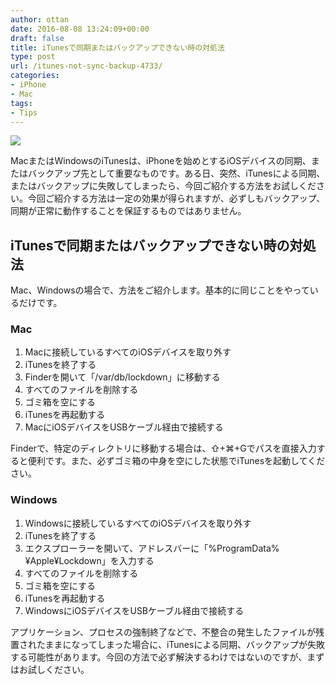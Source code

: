 ```yaml
---
author: ottan
date: 2016-08-08 13:24:09+00:00
draft: false
title: iTunesで同期またはバックアップできない時の対処法
type: post
url: /itunes-not-sync-backup-4733/
categories:
- iPhone
- Mac
tags:
- Tips
---
```


![](/uploads/2016/08/160808-57a8828d3d743.jpg)






MacまたはWindowsのiTunesは、iPhoneを始めとするiOSデバイスの同期、またはバックアップ先として重要なものです。ある日、突然、iTunesによる同期、またはバックアップに失敗してしまったら、今回ご紹介する方法をお試しください。今回ご紹介する方法は一定の効果が得られますが、必ずしもバックアップ、同期が正常に動作することを保証するものではありません。





## iTunesで同期またはバックアップできない時の対処法





Mac、Windowsの場合で、方法をご紹介します。基本的に同じことをやっているだけです。





### Mac






  1. Macに接続しているすべてのiOSデバイスを取り外す
  2. iTunesを終了する
  3. Finderを開いて「/var/db/lockdown」に移動する
  4. すべてのファイルを削除する
  5. ゴミ箱を空にする
  6. iTunesを再起動する
  7. MacにiOSデバイスをUSBケーブル経由で接続する




Finderで、特定のディレクトリに移動する場合は、⇧+⌘+Gでパスを直接入力すると便利です。また、必ずゴミ箱の中身を空にした状態でiTunesを起動してください。





### Windows






  1. Windowsに接続しているすべてのiOSデバイスを取り外す 
  2. iTunesを終了する
  3. エクスプローラーを開いて、アドレスバーに「%ProgramData%¥Apple¥Lockdown」を入力する
  4. すべてのファイルを削除する
  5. ゴミ箱を空にする
  6. iTunesを再起動する
  7. WindowsにiOSデバイスをUSBケーブル経由で接続する




アプリケーション、プロセスの強制終了などで、不整合の発生したファイルが残置されたままになってしまった場合に、iTunesによる同期、バックアップが失敗する可能性があります。今回の方法で必ず解決するわけではないのですが、まずはお試しください。
